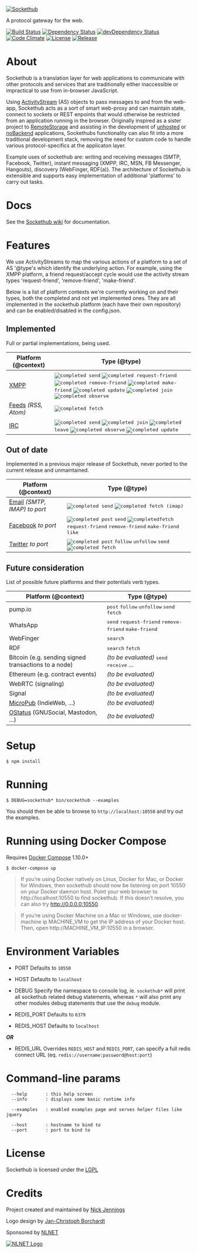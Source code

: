 [![Sockethub](http://sockethub.org/res/img/sockethub-logo.svg)](http://sockethub.org)

A protocol gateway for the web.

[![Build Status](http://img.shields.io/travis/sockethub/sockethub.svg?style=flat)](https://travis-ci.org/sockethub/sockethub)
[![Dependency Status](http://img.shields.io/david/sockethub/sockethub.svg?style=flat)](https://david-dm.org/sockethub/sockethub#info=dependencies)
[![devDependency Status](http://img.shields.io/david/dev/sockethub/sockethub.svg?style=flat)](https://david-dm.org/sockethub/sockethub#info=devDependencies)
[![Code Climate](http://img.shields.io/codeclimate/github/sockethub/sockethub.svg?style=flat)](https://codeclimate.com/github/sockethub/sockethub)
[![License](https://img.shields.io/npm/l/sockethub.svg?style=flat)](https://raw.githubusercontent.com/sockethub/sockethub/master/LICENSE)
[![Release](https://img.shields.io/npm/v/sockethub.svg?style=flat)](https://github.com/sockethub/sockethub/releases)

# About
Sockethub is a translation layer for web applications to communicate with other protocols and services that are traditionally either inaccessible or impractical to use from in-browser JavaScript.

Using [ActivityStream](http://activitystrea.ms/) (AS) objects to pass messages to and from the web-app, Sockethub acts as a sort of smart web-proxy and can maintain state, connect to sockets or REST enpoints that would otherwise be restricted from an application running in the browser. Originally inspired as a sister project to [RemoteStorage](https://remotestorage.io) and assisting in the development of [unhosted](http://unhosted.org) or [noBackend](http://nobackend.org) applications, Sockethubs functionality can also fit into a more traditional development stack, removing the need for custom code to handle various protocol-specifics at the applicaton layer.

Example uses of sockethub are: writing and receiving messages (SMTP, Facebook, Twitter), instant messaging (XMPP, IRC, MSN, FB Messenger, Hangouts), discovery (WebFinger, RDF(a)). The architecture of Sockethub is extensible and supports easy implementation of additional 'platforms' to carry out tasks.

# Docs

See the [Sockethub wiki](https://github.com/sockethub/sockethub/wiki) for documentation.

# Features

We use ActivityStreams to map the various actions of a platform to a set of AS '@type's which identify the underlying action. For example, using the XMPP  platform, a friend request/accept cycle would use the activity stream types 'request-friend', 'remove-friend', 'make-friend'.

Below is a list of platform contexts we're currently working on and their types, both the completed and not yet implemented ones. They are all implemented in the sockethub platform (each have their own repository) and can be enabled/disabled in the config.json.

## Implemented

Full or partial implementations, being used.

| Platform (@context) | Type (@type) |
| ------------------- | ------------ |
| [XMPP](https://github.com/sockethub/sockethub-platform-xmpp) | <kbd>![completed](http://sockethub.org/res/img/checkmark.png) send</kbd> <kbd>![completed](http://sockethub.org/res/img/checkmark.png) request-friend</kbd> <kbd>![completed](http://sockethub.org/res/img/checkmark.png) remove-friend</kbd> <kbd>![completed](http://sockethub.org/res/img/checkmark.png) make-friend</kbd> <kbd>![completed](http://sockethub.org/res/img/checkmark.png) update</kbd> <kbd>![completed](http://sockethub.org/res/img/checkmark.png)  join</kbd> <kbd>![completed](http://sockethub.org/res/img/checkmark.png) observe</kbd>|
| [Feeds](https://github.com/sockethub/sockethub-platform-feeds) *(RSS, Atom)* | <kbd>![completed](http://sockethub.org/res/img/checkmark.png) fetch</kbd> |
| [IRC](https://github.com/sockethub/sockethub-platform-irc) | <kbd>![completed](http://sockethub.org/res/img/checkmark.png) send</kbd> <kbd>![completed](http://sockethub.org/res/img/checkmark.png) join</kbd> <kbd>![completed](http://sockethub.org/res/img/checkmark.png) leave</kbd> <kbd>![completed](http://sockethub.org/res/img/checkmark.png) observe</kbd> <kbd>![completed](http://sockethub.org/res/img/checkmark.png) update</kbd> |

## Out of date

Implemented in a previous major release of Sockethub, never ported to the current release and unmaintained.

| Platform (@context) | Type (@type) |
| ------------------- | ------------ |
| [Email](https://github.com/sockethub/sockethub-platform-email) *(SMTP, IMAP)* *to port* | <kbd>![completed](http://sockethub.org/res/img/checkmark.png) send</kbd> <kbd>![completed](http://sockethub.org/res/img/checkmark.png) fetch (imap)</kbd> |
| [Facebook](https://github.com/sockethub/sockethub-platform-facebook) *to port* | <kbd>![completed](http://sockethub.org/res/img/checkmark.png) post</kbd> <kbd>send</kbd> <kbd>![completed](http://sockethub.org/res/img/checkmark.png)fetch</kbd> <kbd>request-friend</kbd> <kbd>remove-friend</kbd> <kbd>make-friend</kbd> <kbd>like</kbd> |
| [Twitter](https://github.com/sockethub/sockethub-platform-twitter) *to port* | <kbd>![completed](http://sockethub.org/res/img/checkmark.png) post</kbd> <kbd>follow</kbd> <kbd>unfollow</kbd> <kbd>send</kbd> <kbd>![completed](http://sockethub.org/res/img/checkmark.png) fetch</kbd> |

## Future consideration

List of possible future platforms and their potentials verb types.

| Platform (@context) | Type (@type) |
| ------------------- | ------------ |
| pump.io | <kbd>post</kbd> <kbd>follow</kbd> <kbd>unfollow</kbd> <kbd>send</kbd> <kbd>fetch</kbd> |
| WhatsApp | <kbd>send</kbd> <kbd>request-friend</kbd> <kbd>remove-friend</kbd> <kbd>make-friend</kbd> |
| WebFinger | <kbd>search</kbd> |
| RDF | <kbd>search</kbd> <kbd>fetch</kbd> |
| Bitcoin (e.g. sending signed transactions to a node) | *(to be evaluated)* <kbd>send</kbd> <kbd>receive</kbd> ... |
| Ethereum (e.g. contract events) | *(to be evaluated)* |
| WebRTC (signaling) | *(to be evaluated)* |
| Signal | *(to be evaluated)* |
| [MicroPub](https://indieweb.org/micropub) (IndieWeb, ...) | *(to be evaluated)* |
| [OStatus](https://en.wikipedia.org/wiki/OStatus) (GNUSocial, Mastodon, ...) | *(to be evaluated)* |

# Setup

`$ npm install`

# Running

`$ DEBUG=sockethub* bin/sockethub --examples`

You should then be able to browse to `http://localhost:10550` and try out the examples.

# Running using Docker Compose

Requires [Docker Compose](https://docs.docker.com/compose/) 1.10.0+

`$ docker-compose up`

> If you’re using Docker natively on Linux, Docker for Mac, or Docker for
> Windows, then sockethub should now be listening on port 10550 on your Docker
> daemon host. Point your web browser to http://localhost:10550 to find
> sockethub. If this doesn’t resolve, you can also try
> http://0.0.0.0:10550.

> If you’re using Docker Machine on a Mac or Windows, use docker-machine ip
> MACHINE_VM to get the IP address of your Docker host. Then, open
> http://MACHINE_VM_IP:10550 in a browser.

# Environment Variables

* PORT
Defaults to `10550`
* HOST
Defaults to `localhost`
* DEBUG
Specify the namespace to console log, ie. `sockethub*` will print all sockethub related debug statements, whereas `*` will also print any other modules debug statements that use the `debug` module.

* REDIS_PORT
Defaults to `6379`
* REDIS_HOST
Defaults to `localhost`

***OR***

* REDIS_URL
Overrides `REDIS_HOST` and `REDIS_PORT`, can specify a full redis connect URL (eq. `redis://username:password@host:port`)

# Command-line params
```
  --help       : this help screen
  --info       : displays some basic runtime info

  --examples   : enabled examples page and serves helper files like jquery

  --host       : hostname to bind to
  --port       : port to bind to
```

# License

Sockethub is licensed under the [LGPL](https://github.com/sockethub/sockethub/blob/master/LICENSE)

# Credits

Project created and maintained by [Nick Jennings](http://github.com/silverbucket)

Logo design by [Jan-Christoph Borchardt](http://jancborchardt.net)

Sponsored by [NLNET](http://nlnet.nl)

[![NLNET Logo](http://sockethub.org/res/img/nlnet-logo.svg)](http://nlnet.nl)


